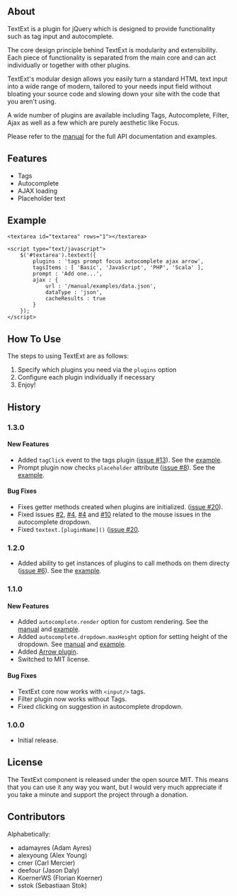## About

TextExt is a plugin for jQuery which is designed to provide functionality such
as tag input and autocomplete.

The core design principle behind TextExt is modularity and extensibility. Each
piece of functionality is separated from the main core and can act individually
or together with other plugins.

TextExt's modular design allows you easily turn a standard HTML text input into a 
wide range of modern, tailored to your needs input field without bloating your 
source code and slowing down your site with the code that you aren't using.

A wide number of plugins are available including Tags, Autocomplete, Filter, Ajax
as well as a few which are purely aesthetic like Focus.

Please refer to the [manual] for the full API documentation and examples.

## Features

* Tags
* Autocomplete
* AJAX loading
* Placeholder text

## Example

    <textarea id="textarea" rows="1"></textarea>

    <script type="text/javascript">
        $('#textarea').textext({
            plugins : 'tags prompt focus autocomplete ajax arrow',
            tagsItems : [ 'Basic', 'JavaScript', 'PHP', 'Scala' ],
            prompt : 'Add one...',
            ajax : {
                url : '/manual/examples/data.json',
                dataType : 'json',
                cacheResults : true
            }
        });
    </script>

## How To Use

The steps to using TextExt are as follows:

1. Specify which plugins you need via the `plugins` option
2. Configure each plugin individually if necessary
3. Enjoy!

## History

### 1.3.0

#### New Features
* Added `tagClick` event to the tags plugin 
  ([issue #13](https://github.com/alexgorbatchev/jquery-textext/pull/13)).
  See the [example](http://textextjs.com/manual/examples/tags-click.html).
* Prompt plugin now checks `placeholder` attribute
  ([issue #8](https://github.com/alexgorbatchev/jquery-textext/pull/8)).
  See the [example](http://textextjs.com/manual/examples/prompt-from-placeholder.html).

#### Bug Fixes
* Fixes getter methods created when plugins are initialized.
  ([issue #20](https://github.com/alexgorbatchev/jquery-textext/pull/20)).
* Fixed issues 
  [#2](https://github.com/alexgorbatchev/jquery-textext/issues/2),
  [#4](https://github.com/alexgorbatchev/jquery-textext/issues/4),
  [#4](https://github.com/alexgorbatchev/jquery-textext/issues/5) and
  [#10](https://github.com/alexgorbatchev/jquery-textext/issues/5)
  related to the mouse issues in the autocomplete dropdown.
* Fixed `textext.[pluginName]()`
  ([issue #20](https://github.com/alexgorbatchev/jquery-textext/pull/20).

### 1.2.0
* Added ability to get instances of plugins to call methods on them directy 
  ([issue #6](https://github.com/alexgorbatchev/jquery-textext/issues/6)).
  See the [example](http://textextjs.com/manual/examples/tags-adding.html).

### 1.1.0

#### New Features
* Added `autocomplete.render` option for custom rendering. See the
  [manual](http://textextjs.com/manual/plugins/autocomplete.html#autocomplete-render) and 
  [example](http://textextjs.com/manual/examples/autocomplete-with-custom-render.html).
* Added `autocomplete.dropdown.maxHeight` option for setting height of the dropdown. See
  [manual](http://textextjs.com/manual/plugins/autocomplete.html#autocomplete-dropdown-maxheight) and 
  [example](http://textextjs.com/manual/examples/autocomplete-with-custom-render.html).
* Added [Arrow plugin](http://textextjs.com/manual/plugins/arrow.html).
* Switched to MIT license.

#### Bug Fixes
* TextExt core now works with `<input/>` tags.
* Filter plugin now works without Tags.
* Fixed clicking on suggestion in autocomplete dropdown.

### 1.0.0
* Initial release.

## License

The TextExt component is released under the open source MIT. This means that you
can use it any way you want, but I would very much appreciate if you take a minute
and support the project through a donation.

## Contributors

Alphabetically:

* adamayres (Adam Ayres)
* alexyoung (Alex Young)
* cmer (Carl Mercier)
* deefour (Jason Daly)
* KoernerWS (Florian Koerner)
* sstok (Sebastiaan Stok)

[manual]: http://textextjs.com/manual/index.html

